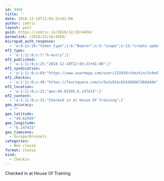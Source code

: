 ```yaml
---
id: 4456
title: ''
date: 2018-12-10T12:03:21+01:00
author: cedric
layout: post
guid: https://cedric.io/2018/12/10/4456/
permalink: /2018/12/10/4456/
micropub_auth_response:
  - 'a:8:{s:10:"token_type";s:6:"Bearer";s:5:"scope";s:13:"create update";s:2:"me";s:18:"https://cedric.io/";s:9:"issued_by";s:45:"https://cedric.io/wp-json/indieauth/1.0/token";s:9:"client_id";s:27:"https://ownyourswarm.p3k.io";s:9:"issued_at";i:1542614471;s:4:"user";i:1;s:13:"last_accessed";i:1544439819;}'
mf2_type:
  - 'a:1:{i:0;s:7:"h-entry";}'
mf2_published:
  - 'a:1:{i:0;s:25:"2018-12-10T12:03:21+01:00";}'
mf2_syndication:
  - 'a:1:{i:0;s:69:"https://www.swarmapp.com/user/223939/checkin/5c0e47f97564f7002cc4959c";}'
mf2_checkin:
  - 'a:1:{i:0;s:49:"https://foursquare.com/v/5a1e924c62420b667d66d4de";}'
mf2_location:
  - 'a:1:{i:0;s:21:"geo:49.62595,6.147415";}'
mf2_content:
  - 'a:1:{i:0;s:31:"Checked in at House Of Training";}'
geo_accuracy:
  - ""
geo_latitude:
  - "49.62595"
geo_longitude:
  - "6.147415"
geo_timezone:
  - Europe/Brussels
categories:
  - Non classé
format: status
kind:
  - Checkin
---
```

Checked in at House Of Training